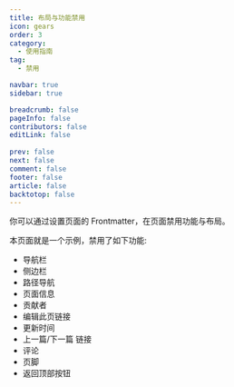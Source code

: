 ```yaml
---
title: 布局与功能禁用
icon: gears
order: 3
category:
  - 使用指南
tag:
  - 禁用

navbar: true
sidebar: true

breadcrumb: false
pageInfo: false
contributors: false
editLink: false
 
prev: false
next: false
comment: false
footer: false
article: false
backtotop: false
---
```


你可以通过设置页面的 Frontmatter，在页面禁用功能与布局。

<!-- more -->

本页面就是一个示例，禁用了如下功能:

- 导航栏
- 侧边栏
- 路径导航
- 页面信息
- 贡献者
- 编辑此页链接
- 更新时间
- 上一篇/下一篇 链接
- 评论
- 页脚
- 返回顶部按钮
